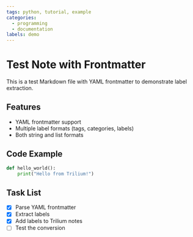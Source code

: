 ```yaml
---
tags: python, tutorial, example
categories:
  - programming
  - documentation
labels: demo
---
```


# Test Note with Frontmatter

This is a test Markdown file with YAML frontmatter to demonstrate label extraction.

## Features

- YAML frontmatter support
- Multiple label formats (tags, categories, labels)
- Both string and list formats

## Code Example

```python
def hello_world():
    print("Hello from Trilium!")
```

## Task List

- [x] Parse YAML frontmatter
- [x] Extract labels
- [x] Add labels to Trilium notes
- [ ] Test the conversion
